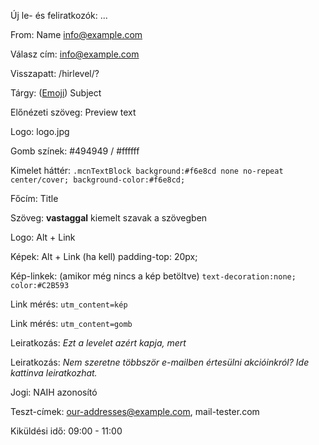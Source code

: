 Új le- és feliratkozók: ...

From: Name <info@example.com>

Válasz cím: info@example.com

Visszapatt: /hirlevel/?

Tárgy: ([Emoji](https://getemoji.com/)) Subject

Előnézeti szöveg: Preview text

Logo: logo.jpg

Gomb színek: #494949 / #ffffff

Kimelet háttér: `.mcnTextBlock background:#f6e8cd none no-repeat center/cover; background-color:#f6e8cd;`

Főcím: Title

Szöveg: **vastaggal** kiemelt szavak a szövegben

Logo: Alt + Link

Képek: Alt + Link (ha kell) padding-top: 20px;

Kép-linkek: (amikor még nincs a kép betöltve) `text-decoration:none; color:#C2B593`

Link mérés: `utm_content=kép`

Link mérés: `utm_content=gomb`

Leiratkozás: *Ezt a levelet azért kapja, mert*

Leiratkozás: *Nem szeretne többször e-mailben értesülni akcióinkról? Ide kattinva leiratkozhat.*

Jogi: NAIH azonosító

Teszt-címek: our-addresses@example.com, mail-tester.com

Kiküldési idő: 09:00 - 11:00
